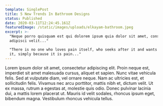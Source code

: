 ```yaml
---
template: SinglePost
title: 5 New Trends In Bathroom Designs
status: Published
date: 2020-03-11T12:24:45.161Z
featuredImage: /static/images/uploads/elkayam-bathroom.jpeg
excerpt: >-
  "Neque porro quisquam est qui dolorem ipsum quia dolor sit amet, consectetur,
  adipisci velit..."

  "There is no one who loves pain itself, who seeks after it and wants to have
  it, simply because it is pain..."
---
```

Lorem ipsum dolor sit amet, consectetur adipiscing elit. Proin neque est, imperdiet sit amet malesuada cursus, aliquet et sapien. Nunc vitae vehicula felis. Sed at vulputate diam, vel ornare neque. Nam ac ultricies est, et sollicitudin felis. Vivamus nec arcu porttitor, mattis nibh et, dictum velit. Ut ex massa, rutrum a egestas at, molestie quis odio. Donec pulvinar lacinia dui, a mattis lorem placerat ut. Mauris id velit sodales, rhoncus ipsum eget, bibendum magna. Vestibulum rhoncus vehicula tellus.
